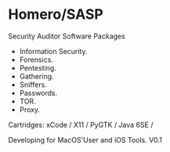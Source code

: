 # Homero/SASP
Security Auditor Software Packages
* Information Security. 
* Forensics. 
* Pentesting. 
* Gathering. 
* Sniffers.
* Passwords.
* TOR.
* Proxy.

Cartridges:
xCode / X11 / PyGTK / Java 6SE / 

Developing for MacOS'User and iOS Tools.
V0.1

